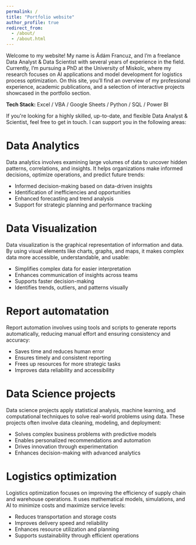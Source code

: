 ```yaml
---
permalink: /
title: "Portfolio website"
author_profile: true
redirect_from: 
  - /about/
  - /about.html
---
```


Welcome to my website! My name is Ádám Francuz, and I’m a freelance Data Analyst & Data Scientist with several years of experience in the field. Currently, I’m pursuing a PhD at the University of Miskolc, where my research focuses on AI applications and model development for logistics process optimization.
On this site, you’ll find an overview of my professional experience, academic publications, and a selection of interactive projects showcased in the portfolio section.

**Tech Stack:** Excel / VBA / Google Sheets / Python / SQL / Power BI

If you're looking for a highly skilled, up-to-date, and flexible Data Analyst & Scientist, feel free to get in touch. I can support you in the following areas:

Data Analytics 
======
Data analytics involves examining large volumes of data to uncover hidden patterns, correlations, and insights. It helps organizations make informed decisions, optimize operations, and predict future trends:

- Informed decision-making based on data-driven insights
- Identification of inefficiencies and opportunities
- Enhanced forecasting and trend analysis
- Support for strategic planning and performance tracking


Data Visualization 
======
Data visualization is the graphical representation of information and data. By using visual elements like charts, graphs, and maps, it makes complex data more accessible, understandable, and usable:

- Simplifies complex data for easier interpretation
- Enhances communication of insights across teams
- Supports faster decision-making
- Identifies trends, outliers, and patterns visually

Report automatation 
======
Report automation involves using tools and scripts to generate reports automatically, reducing manual effort and ensuring consistency and accuracy:

- Saves time and reduces human error
- Ensures timely and consistent reporting
- Frees up resources for more strategic tasks
- Improves data reliability and accessibility


Data Science projects 
======
Data science projects apply statistical analysis, machine learning, and computational techniques to solve real-world problems using data. These projects often involve data cleaning, modeling, and deployment:

- Solves complex business problems with predictive models
- Enables personalized recommendations and automation
- Drives innovation through experimentation
- Enhances decision-making with advanced analytics


Logistics optimization 
======
Logistics optimization focuses on improving the efficiency of supply chain and warehouse operations. It uses mathematical models, simulations, and AI to minimize costs and maximize service levels:

- Reduces transportation and storage costs
- Improves delivery speed and reliability
- Enhances resource utilization and planning
- Supports sustainability through efficient operations
